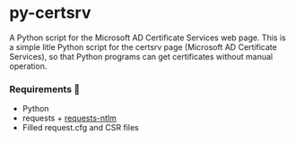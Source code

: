 # py-certsrv
A Python script for the Microsoft AD Certificate Services web page. 
This is a simple litle Python script for the certsrv page (Microsoft AD Certificate Services), so that Python programs can get certificates without manual operation.

### Requirements 🧱

- Python
- requests + [requests-ntlm](https://pypi.org/project/requests-ntlm/)
- Filled request.cfg and CSR files

